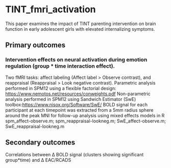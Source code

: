 # TINT_fmri_activation
This paper examines the impact of TINT parenting intervention on brain function in early adolescent girls with elevated internalizing symptoms.

## Primary outcomes
### Intervention effects on neural activation during emotion regulation (group * time interaction effect).
Two fMRI tasks: affect labeling (Affect label > Observe contrast), and reappraisal (Reappraisal > Look negative contrast).
Parametric analysis performed in SPM12 using a flexible factorial design: https://www.nemotos.net/resources/conweights.pdf
Non-parametric analysis performed in SPM12 using Sandwich Estimator (SwE) toolbox:https://www.nisox.org/Software/SwE/
BOLD signal for each participant at each timepoint was extracted from a 5mm radius sphere around the peak MNI for follow-up analysis using mixed effects models in R
spm_affect-observe.m; spm_reappraisal-lookneg.m; SwE_affect-observe.m; SwE_reappraisal-lookneg.m


## Secondary outcomes
Correlations between Δ BOLD signal (clusters showing significant group*time) and Δ EAC/RCADS

